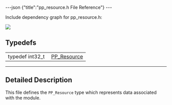 ---json {"title":"pp\_resource.h File Reference"} ---

Include dependency graph for pp\_resource.h:

![](/docs/native-client/pepper_dev/c/pp__resource_8h__incl.png)

Typedefs
--------

<table><tbody><tr class="odd"><td style="text-align: right;">typedef int32_t </td><td><a href="/docs/native-client/pepper_dev/c/group___typedefs#gafdc3895ee80f4750d0d95ae1b677e9b7" class="el">PP_Resource</a></td></tr></tbody></table>

------------------------------------------------------------------------

<span id="details" class="anchor" style="margin: 0;"></span>

Detailed Description
--------------------

This file defines the `PP_Resource` type which represents data associated with the module.
